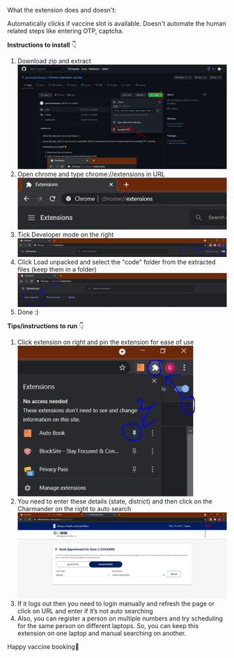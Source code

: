 What the extension does and doesn't:

Automatically clicks if vaccine slot is available. Doesn't automate the human related steps like entering OTP, captcha.

**Instructions to install** 👇

1) Download zip and extract![1](./images/6.PNG)
2) Open chrome and type chrome://extensions in URL![1](./images/1.png)
3) Tick Developer mode on the right![1](./images/2.png)
4) Click Load unpacked and select the "code" folder from the extracted files (keep them in a folder) ![1](./images/3.png)
5) Done :)

**Tips/instructions to run** 👇

1) Click extension on right and pin the extension for ease of use![1](./images/4.png)
2) You need to enter these details (state, district) and then click on the Charmander on the right to auto search![1](./images/5.png)
3) If it logs out then you need to login manually and refresh the page or click on URL and enter if it’s not auto searching
4) Also, you can register a person on multiple numbers and try scheduling for the same person on different laptops. So, you can keep this extension on one laptop and manual searching on another.

Happy vaccine booking🤣

